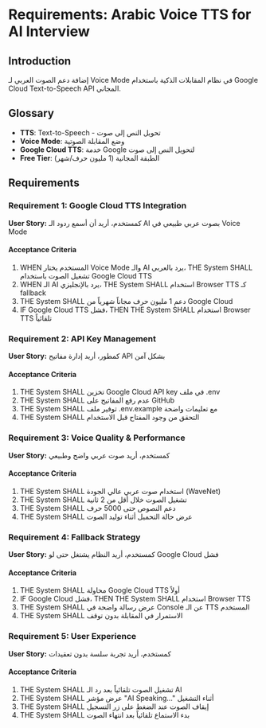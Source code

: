 # Requirements: Arabic Voice TTS for AI Interview

## Introduction
إضافة دعم الصوت العربي لـ Voice Mode في نظام المقابلات الذكية باستخدام Google Cloud Text-to-Speech API المجاني.

## Glossary
- **TTS**: Text-to-Speech - تحويل النص إلى صوت
- **Voice Mode**: وضع المقابلة الصوتية
- **Google Cloud TTS**: خدمة Google لتحويل النص إلى صوت
- **Free Tier**: الطبقة المجانية (1 مليون حرف/شهر)

## Requirements

### Requirement 1: Google Cloud TTS Integration

**User Story:** كمستخدم، أريد أن أسمع ردود الـ AI بصوت عربي طبيعي في Voice Mode

#### Acceptance Criteria

1. WHEN المستخدم يختار Voice Mode والـ AI يرد بالعربي، THE System SHALL تشغيل الصوت باستخدام Google Cloud TTS
2. WHEN الـ AI يرد بالإنجليزي، THE System SHALL استخدام Browser TTS كـ fallback
3. THE System SHALL دعم 1 مليون حرف مجاناً شهرياً من Google Cloud
4. IF Google Cloud TTS فشل، THEN THE System SHALL استخدام Browser TTS تلقائياً

### Requirement 2: API Key Management

**User Story:** كمطور، أريد إدارة مفاتيح API بشكل آمن

#### Acceptance Criteria

1. THE System SHALL تخزين Google Cloud API key في ملف .env
2. THE System SHALL عدم رفع المفاتيح على GitHub
3. THE System SHALL توفير ملف .env.example مع تعليمات واضحة
4. THE System SHALL التحقق من وجود المفتاح قبل الاستخدام

### Requirement 3: Voice Quality & Performance

**User Story:** كمستخدم، أريد صوت عربي واضح وطبيعي

#### Acceptance Criteria

1. THE System SHALL استخدام صوت عربي عالي الجودة (WaveNet)
2. THE System SHALL تشغيل الصوت خلال أقل من 2 ثانية
3. THE System SHALL دعم النصوص حتى 5000 حرف
4. THE System SHALL عرض حالة التحميل أثناء توليد الصوت

### Requirement 4: Fallback Strategy

**User Story:** كمستخدم، أريد النظام يشتغل حتى لو Google Cloud فشل

#### Acceptance Criteria

1. THE System SHALL محاولة Google Cloud TTS أولاً
2. IF Google Cloud فشل، THEN THE System SHALL استخدام Browser TTS
3. THE System SHALL عرض رسالة واضحة في Console عن الـ TTS المستخدم
4. THE System SHALL الاستمرار في المقابلة بدون توقف

### Requirement 5: User Experience

**User Story:** كمستخدم، أريد تجربة سلسة بدون تعقيدات

#### Acceptance Criteria

1. THE System SHALL تشغيل الصوت تلقائياً بعد رد الـ AI
2. THE System SHALL عرض مؤشر "AI Speaking..." أثناء التشغيل
3. THE System SHALL إيقاف الصوت عند الضغط على زر التسجيل
4. THE System SHALL بدء الاستماع تلقائياً بعد انتهاء الصوت
